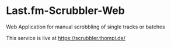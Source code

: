 # Last.fm-Scrubbler-Web
Web Application for manual scrobbling of single tracks or batches

This service is live at https://scrubbler.thompi.de/

